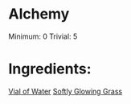 <!-- TITLE: Potion of Glowing Grass -->
<!-- SUBTITLE: A magical potion made from glowing grass -->

# Alchemy
Minimum: 0
Trivial: 5
# Ingredients:
[Vial of Water](vial-of-water)
[Softly Glowing Grass](softly-glowing-grass)